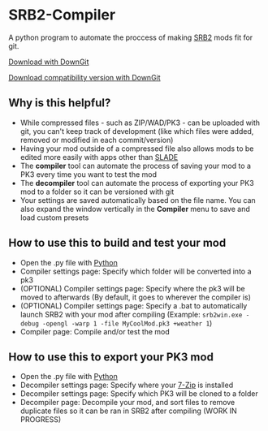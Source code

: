# SRB2-Compiler
A python program to automate the proccess of making [SRB2](https://www.srb2.org/) mods fit for git.

[Download with DownGit](https://minhaskamal.github.io/DownGit/#/home?url=https://github.com/felixLumyni/SRB2-compiler/blob/main/_SRB2Compiler.py)

[Download compatibility version with DownGit](https://minhaskamal.github.io/DownGit/#/home?url=https://github.com/felixLumyni/SRB2-compiler/blob/main/_SRB2CompilerUgly.py)

## Why is this helpful?
- While compressed files - such as ZIP/WAD/PK3 - can be uploaded with git, you can't keep track of development (like which files were added, removed or modified in each commit/version)
- Having your mod outside of a compressed file also allows mods to be edited more easily with apps other than [SLADE](https://github.com/sirjuddington/SLADE)
- The **compiler** tool can automate the process of saving your mod to a PK3 every time you want to test the mod
- The **decompiler** tool can automate the process of exporting your PK3 mod to a folder so it can be versioned with git
- Your settings are saved automatically based on the file name. You can also expand the window vertically in the **Compiler** menu to save and load custom presets

## How to use this to build and test your mod
- Open the .py file with [Python](https://www.python.org/)
- Compiler settings page: Specify which folder will be converted into a pk3
- (OPTIONAL) Compiler settings page: Specify where the pk3 will be moved to afterwards (By default, it goes to wherever the compiler is)
- (OPTIONAL) Compiler settings page: Specify a .bat to automatically launch SRB2 with your mod after compiling (Example: ``srb2win.exe -debug -opengl -warp 1 -file MyCoolMod.pk3 +weather 1``)
- Compiler page: Compile and/or test the mod

## How to use this to export your PK3 mod
- Open the .py file with [Python](https://www.python.org/)
- Decompiler settings page: Specify where your [7-Zip](https://www.7-zip.org/) is installed
- Decompiler settings page: Specify which PK3 will be cloned to a folder
- Decompiler page: Decompile your mod, and sort files to remove duplicate files so it can be ran in SRB2 after compiling (WORK IN PROGRESS)
